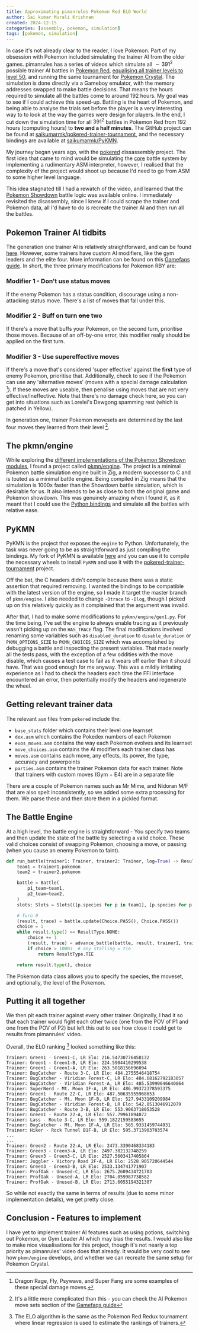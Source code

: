 ```yaml
---
title: Approximating pimanrules Pokemon Red ELO World
author: Sai kumar Murali Krishnan
created: 2024-12-15 
categories: [assembly, pokemon, simulation]
tags: [pokemon, simulation]
---
```


<script>
import PokemonSprite from '$lib/components/pkmn/pokemon.svelte'
import Sprite from '$lib/components/pkmn/sprite.svelte'
import Framed from '$lib/components/pkmn/frame.svelte'
</script>

In case it's not already clear to the reader, I love Pokemon. Part of my obsession with Pokemon included simulating the trainer AI from the older games. pimanrules has a series of videos which simulate all $\sim 391^2$ possible trainer AI battles in [Pokemon Red](https://www.youtube.com/watch?v=8yUPhRJtNJM), [equalising all trainer levels to level 50](https://www.youtube.com/watch?v=247qD1qulSQ), and running the same tournament for [Pokemon Crystal](https://www.youtube.com/watch?v=Q6E6OaWb7LQ). The simulation is done directly via a Gameboy emulator, with the memory addresses swapped to make battle decisions. That means the hours required to simulate all the battles come to around 192 hours. My goal was to see if I could achieve this speed-up. Battling is the heart of Pokemon, and being able to analyse the trials set before the player is a very interesting way to to look at the way the games were design for players. In the end, I cut down the simulation time for all $391^2$ battles in Pokemon Red from 192 hours (computing hours) to **two and a half minutes**. The GitHub project can be found at [saikumarmk/pokered-trainer-tournament](https://github.com/saikumarmk/pokered-trainer-tournament), and the necessary bindings are available at [saikumarmk/PyKMN](https://github.com/saikumarmk/PyKMN/).

My journey began years ago, with the [pokered](https://github.com/pret/pokered) dissassembly project. The first idea that came to mind would be simulating the [core](https://github.com/pret/pokered/blob/master/engine/battle/core.asm) battle system by implementing a rudimentary ASM interpreter, however, I realised that the complexity of the project would shoot up because I'd need to go from ASM to some higher level language.

This idea stagnated till I had a rewatch of the video, and learned that the [Pokemon Showdown](https://github.com/smogon/pokemon-showdown) battle logic was available online. I immediately revisited the disassembly, since I knew if I could scrape the trainer and Pokemon data, all I'd have to do is recreate the trainer AI and then run all the battles.


## Pokemon Trainer AI tidbits

The generation one trainer AI is relatively straightforward, and can be found [here](http://wiki.pokemonspeedruns.com/index.php/Pok%C3%A9mon_Red/Blue/Yellow_Trainer_AI). However, some trainers have custom AI modifiers, like the gym leaders and the elite four. More information can be found on this [Gamefaqs guide](https://gamefaqs.gamespot.com/gameboy/367023-pokemon-red-version/faqs/64175/ai). In short, the three primary modifications for Pokemon RBY are:

### Modifier 1 - Don't use status moves

If the enemy Pokemon has a status condition, discourage using a non-attacking status move. There's a list of moves that fall under this.

### Modifier 2 - Buff on turn ~~one~~ two

If there's a move that buffs your Pokemon, on the second turn, prioritise those moves. Because of an off-by-one error, this modifier really should be applied on the first turn.

### Modifier 3 - Use supereffective moves

If there's a move that's considered 'super effective' against the **first** type of enemy Pokemon, prioritise that. Additionally, check to see if the Pokemon can use any 'alternative moves' (moves with a special damage calculation [^1]). If these moves are useable, then penalise using moves that are not very effective/ineffective. Note that there's no damage check here, so you can get into situations such as Lorelei's Dewgong spamming rest (which is patched in Yellow).

In generation one, trainer Pokemon movesets are determined by the last four moves they learned from their level [^2].

## The pkmn/engine

While exploring the [different implementations of the Pokemon Showdown modules](https://github.com/pkmn/ps), I found a project called [pkmn/engine](https://github.com/pkmn/engine). The project is a minimal Pokemon battle simulation engine built in Zig, a modern successor to C and is touted as a minimal battle engine. Being compiled in Zig means that the simulation is 1000x faster than the Showdown battle simulation, which is desirable for us. It also intends to be as close to both the original game and Pokemon showdown. This was genuinely amazing when I found it, as it meant that I could use the [Python bindings](https://github.com/AnnikaCodes/PyKMN) and simulate all the battles with relative ease. 


## PyKMN

PyKMN is the project that exposes the `engine` to Python. Unfortunately, the task was never going to be as straightforward as just compiling the bindings. My fork of PyKMN is available [here](https://github.com/saikumarmk/PyKMN) and you can use it to compile the necessary wheels to install `PyKMN` and use it with the [pokered-trainer-tournament](https://github.com/saikumarmk/pokered-trainer-tournament) project.

Off the bat, the C headers didn't compile because there was a static assertion that required removing. I wanted the bindings to be compatible with the latest version of the engine, so I made it target the master branch of `pkmn/engine`. I also needed to change `-Dtrace` to `-Dlog`, though I picked up on this relatively quickly as it complained that the argument was invalid.

After that, I had to make some modifications to `pykmn/engine/gen1.py`. For the time being, I've set the engine to always enable tracing as it previously wasn't picking up on the `HAS_TRACE` flag. The final modifications involved renaming some variables such as `disabled_duration` to `disable_duration` or `PKMN_OPTIONS_SIZE` to `PKMN_CHOICES_SIZE` which was accomplished by debugging a battle and inspecting the present variables. That made nearly all the tests pass, with the exception of a few oddities with the move disable, which causes a test case to fail as it wears off earlier than it should have. That was good enough for me anyway. This was a mildly irritating experience as I had to check the headers each time the FFI interface encountered an error, then potentially modify the headers and regenerate the wheel.

## Getting relevant trainer data

The relevant `asm` files from `pokered` include the:

- `base_stats` folder which contains their level one learnset
- `dex.asm` which contains the Pokedex numbers of each Pokemon
- `evos_moves.asm` contains the way each Pokemon evolves and its learnset
- `move_choices.asm` contains the AI modifiers each trainer class has
- `moves.asm` contains each move, any effects, its power, the type, accuracy and powerpoints
- `parties.asm` contains the trainer Pokemon data for each trainer. Note that trainers with custom moves (Gym + E4) are in a separate file

There are a couple of Pokemon names such as Mr Mime, and Nidoran M/F that are also spelt inconsistently, so we added some extra processing for them. We parse these and then store them in a pickled format.

## The Battle Engine

At a high level, the battle engine is straightforward - You specify two teams and then update the state of the battle by selecting a valid choice. These valid choices consist of swapping Pokemon, choosing a move, or passing (when you cause an enemy Pokemon to faint).

```py
def run_battle(trainer1: Trainer, trainer2: Trainer, log=True) -> ResultType:
    team1 = trainer1.pokemon
    team2 = trainer2.pokemon

    battle = Battle(
        p1_team=team1,
        p2_team=team2,
    )
    slots: Slots = Slots(([p.species for p in team1], [p.species for p in team2]))

    # Turn 0
    (result, trace) = battle.update(Choice.PASS(), Choice.PASS())
    choice = 1
    while result.type() == ResultType.NONE:
        choice += 1
        (result, trace) = advance_battle(battle, result, trainer1, trainer2)
        if choice > 1000:  # any stalling = tie
            return ResultType.TIE

    return result.type(), choice
```

The Pokemon data class allows you to specify the species, the moveset, and optionally, the level of the Pokemon.


## Putting it all together

We then pit each trainer against every other trainer. Originally, I had it so that each trainer would fight each other twice (one from the POV of P1 and one from the POV of P2) but left this out to see how close it could get to results from pimanrules' video.

Overall, the ELO ranking [^3] looked something like this:

```
Trainer: Green1 - Green1-C, LR Elo: 216.54730776458132
Trainer: Green1 - Green1-B, LR Elo: 224.5904410299538
Trainer: Green1 - Green1-A, LR Elo: 263.5018156696094
Trainer: BugCatcher - Route 3-C, LR Elo: 484.2755546418754
Trainer: BugCatcher - Viridian Forest-C, LR Elo: 484.68162792183057
Trainer: BugCatcher - Viridian Forest-A, LR Elo: 485.53990646640864
Trainer: SuperNerd - Mt. Moon 1F-A, LR Elo: 486.99372378593375
Trainer: Green1 - Route 22-C, LR Elo: 487.50635955968653
Trainer: BugCatcher - Mt. Moon 1F-B, LR Elo: 527.9433109209984
Trainer: BugCatcher - Viridian Forest-B, LR Elo: 542.0513046912079
Trainer: BugCatcher - Route 3-B, LR Elo: 553.9063718053528
Trainer: Green1 - Route 22-A, LR Elo: 557.79961894872
Trainer: Lass - Route 3-C, LR Elo: 559.1822159583655
Trainer: BugCatcher - Mt. Moon 1F-A, LR Elo: 565.9331459744931
Trainer: Hiker - Rock Tunnel B1F-B, LR Elo: 595.3713903703574
...
...
Trainer: Green2 - Route 22-A, LR Elo: 2473.3390468334183
Trainer: Green3 - Green3-A, LR Elo: 2497.382132748259
Trainer: Green3 - Green3-C, LR Elo: 2527.5603417405864
Trainer: Juggler - Victory Road 2F-A, LR Elo: 2528.905720644544
Trainer: Green3 - Green3-B, LR Elo: 2533.134741771907
Trainer: ProfOak - Unused-C, LR Elo: 2675.2609434721703
Trainer: ProfOak - Unused-A, LR Elo: 2704.059987738582
Trainer: ProfOak - Unused-B, LR Elo: 2713.6055194321307
```

So while not exactly the same in terms of results (due to some minor implementation details), we get pretty close.

## Conclusion - Features to implement

I have yet to implement trainer AI features such as using potions, switching out Pokemon, or Gym Leader AI which may bias the results. I would also like to make nice visualisations for this project, though it's not nearly a top priority as pimanrules' video does that already. It would be very cool to see how `pkmn/engine` develops, and whether we can recreate the same setup for Pokemon Crystal.


<PokemonSprite pokemonName="alakazam" size="medium"/>

[^1]: Dragon Rage, Fly, Psywave, and Super Fang are some examples of these special damage moves.
[^2]: It's a little more complicated than this - you can check the AI Pokemon move sets section of the [Gamefaqs guide](https://gamefaqs.gamespot.com/gameboy/367023-pokemon-red-version/faqs/64175/ai)
[^3]: The ELO algorithm is the same as the Pokemon Red Redux tournament where linear regression is used to estimate the rankings of trainers.

